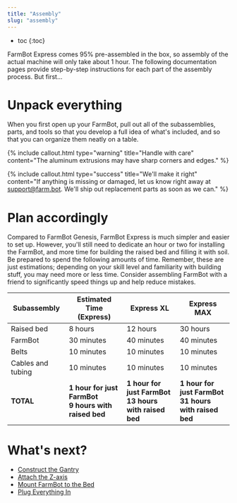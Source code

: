```yaml
---
title: "Assembly"
slug: "assembly"
---
```


* toc
{:toc}

FarmBot Express comes 95% pre-assembled in the box, so assembly of the actual machine will only take about 1 hour. The following documentation pages provide step-by-step instructions for each part of the assembly process. But first...

# Unpack everything

When you first open up your FarmBot, pull out all of the subassemblies, parts, and tools so that you develop a full idea of what's included, and so that you can organize them neatly on a table.

{%
include callout.html
type="warning"
title="Handle with care"
content="The aluminum extrusions may have sharp corners and edges."
%}



{%
include callout.html
type="success"
title="We'll make it right"
content="If anything is missing or damaged, let us know right away at [support@farm.bot](mailto:support@farm.bot). We'll ship out replacement parts as soon as we can."
%}



# Plan accordingly

Compared to FarmBot Genesis, FarmBot Express is much simpler and easier to set up. However, you'll still need to dedicate an hour or two for installing the FarmBot, and more time for building the raised bed and filling it with soil. Be prepared to spend the following amounts of time. Remember, these are just estimations; depending on your skill level and familiarity with building stuff, you may need more or less time. Consider assembling FarmBot with a friend to significantly speed things up and help reduce mistakes.

|Subassembly                   |Estimated Time (Express)      |Express XL                    |Express MAX                   |
|------------------------------|------------------------------|------------------------------|------------------------------|
|Raised bed                    |8 hours                       |12 hours                      |30 hours
|FarmBot                       |30 minutes                    |40 minutes                    |40 minutes
|Belts                         |10 minutes                    |10 minutes                    |10 minutes
|Cables and tubing             |10 minutes                    |10 minutes                    |10 minutes
|**TOTAL**                     |**1 hour for just FarmBot**<br>**9 hours with raised bed**|**1 hour for just FarmBot**<br>**13 hours with raised bed**|**1 hour for just FarmBot**<br>**31 hours with raised bed**





# What's next?

 * [Construct the Gantry](assembly/construct-the-gantry.md)
 * [Attach the Z-axis](assembly/attach-the-z-axis.md)
 * [Mount FarmBot to the Bed](assembly/mount-farmbot-to-the-bed.md)
 * [Plug Everything In](assembly/plug-everything-in.md)
